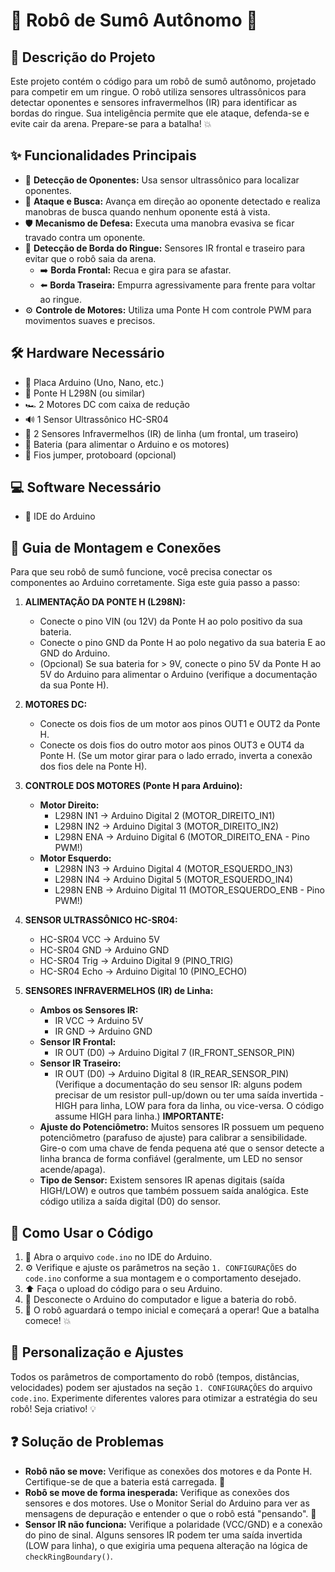 # 🤖 Robô de Sumô Autônomo 🥋

## 📝 Descrição do Projeto
Este projeto contém o código para um robô de sumô autônomo, projetado para competir em um ringue. O robô utiliza sensores ultrassônicos para detectar oponentes e sensores infravermelhos (IR) para identificar as bordas do ringue. Sua inteligência permite que ele ataque, defenda-se e evite cair da arena. Prepare-se para a batalha! 💥

## ✨ Funcionalidades Principais
- 🎯 **Detecção de Oponentes:** Usa sensor ultrassônico para localizar oponentes.
- 🚀 **Ataque e Busca:** Avança em direção ao oponente detectado e realiza manobras de busca quando nenhum oponente está à vista.
- 🛡️ **Mecanismo de Defesa:** Executa uma manobra evasiva se ficar travado contra um oponente.
- 🚧 **Detecção de Borda do Ringue:** Sensores IR frontal e traseiro para evitar que o robô saia da arena.
  - ➡️ **Borda Frontal:** Recua e gira para se afastar.
  - ⬅️ **Borda Traseira:** Empurra agressivamente para frente para voltar ao ringue.
- ⚙️ **Controle de Motores:** Utiliza uma Ponte H com controle PWM para movimentos suaves e precisos.

## 🛠️ Hardware Necessário
- 🧠 Placa Arduino (Uno, Nano, etc.)
- 🌉 Ponte H L298N (ou similar)
- 🏎️ 2 Motores DC com caixa de redução
- 🔊 1 Sensor Ultrassônico HC-SR04
- 🚦 2 Sensores Infravermelhos (IR) de linha (um frontal, um traseiro)
- 🔋 Bateria (para alimentar o Arduino e os motores)
- 🔌 Fios jumper, protoboard (opcional)

## 💻 Software Necessário
- 🚀 IDE do Arduino

## 🔌 Guia de Montagem e Conexões
Para que seu robô de sumô funcione, você precisa conectar os componentes ao Arduino corretamente. Siga este guia passo a passo:

1.  **ALIMENTAÇÃO DA PONTE H (L298N):**
    - Conecte o pino VIN (ou 12V) da Ponte H ao polo positivo da sua bateria.
    - Conecte o pino GND da Ponte H ao polo negativo da sua bateria E ao GND do Arduino.
    - (Opcional) Se sua bateria for > 9V, conecte o pino 5V da Ponte H ao 5V do Arduino para alimentar o Arduino (verifique a documentação da sua Ponte H).

2.  **MOTORES DC:**
    - Conecte os dois fios de um motor aos pinos OUT1 e OUT2 da Ponte H.
    - Conecte os dois fios do outro motor aos pinos OUT3 e OUT4 da Ponte H.
    (Se um motor girar para o lado errado, inverta a conexão dos fios dele na Ponte H).

3.  **CONTROLE DOS MOTORES (Ponte H para Arduino):**
    - **Motor Direito:**
        - L298N IN1  -> Arduino Digital 2 (MOTOR_DIREITO_IN1)
        - L298N IN2  -> Arduino Digital 3 (MOTOR_DIREITO_IN2)
        - L298N ENA  -> Arduino Digital 6 (MOTOR_DIREITO_ENA - Pino PWM!)
    - **Motor Esquerdo:**
        - L298N IN3  -> Arduino Digital 4 (MOTOR_ESQUERDO_IN3)
        - L298N IN4  -> Arduino Digital 5 (MOTOR_ESQUERDO_IN4)
        - L298N ENB  -> Arduino Digital 11 (MOTOR_ESQUERDO_ENB - Pino PWM!)

4.  **SENSOR ULTRASSÔNICO HC-SR04:**
    - HC-SR04 VCC -> Arduino 5V
    - HC-SR04 GND -> Arduino GND
    - HC-SR04 Trig -> Arduino Digital 9 (PINO_TRIG)
    - HC-SR04 Echo -> Arduino Digital 10 (PINO_ECHO)

5.  **SENSORES INFRAVERMELHOS (IR) de Linha:**
    - **Ambos os Sensores IR:**
        - IR VCC -> Arduino 5V
        - IR GND -> Arduino GND
    - **Sensor IR Frontal:**
        - IR OUT (D0) -> Arduino Digital 7 (IR_FRONT_SENSOR_PIN)
    - **Sensor IR Traseiro:**
        - IR OUT (D0) -> Arduino Digital 8 (IR_REAR_SENSOR_PIN)
    (Verifique a documentação do seu sensor IR: alguns podem precisar de um resistor pull-up/down ou ter uma saída invertida - HIGH para linha, LOW para fora da linha, ou vice-versa. O código assume HIGH para linha.)
    **IMPORTANTE:**
    - **Ajuste do Potenciômetro:** Muitos sensores IR possuem um pequeno potenciômetro (parafuso de ajuste) para calibrar a sensibilidade. Gire-o com uma chave de fenda pequena até que o sensor detecte a linha branca de forma confiável (geralmente, um LED no sensor acende/apaga).
    - **Tipo de Sensor:** Existem sensores IR apenas digitais (saída HIGH/LOW) e outros que também possuem saída analógica. Este código utiliza a saída digital (D0) do sensor.

## 🚀 Como Usar o Código
1.  📂 Abra o arquivo `code.ino` no IDE do Arduino.
2.  ⚙️ Verifique e ajuste os parâmetros na seção `1. CONFIGURAÇÕES` do `code.ino` conforme a sua montagem e o comportamento desejado.
3.  ⬆️ Faça o upload do código para o seu Arduino.
4.  🔌 Desconecte o Arduino do computador e ligue a bateria do robô.
5.  🏁 O robô aguardará o tempo inicial e começará a operar! Que a batalha comece! 💥

## 🔧 Personalização e Ajustes
Todos os parâmetros de comportamento do robô (tempos, distâncias, velocidades) podem ser ajustados na seção `1. CONFIGURAÇÕES` do arquivo `code.ino`. Experimente diferentes valores para otimizar a estratégia do seu robô! Seja criativo! 💡

## ❓ Solução de Problemas
- **Robô não se move:** Verifique as conexões dos motores e da Ponte H. Certifique-se de que a bateria está carregada. 🔋
- **Robô se move de forma inesperada:** Verifique as conexões dos sensores e dos motores. Use o Monitor Serial do Arduino para ver as mensagens de depuração e entender o que o robô está "pensando". 🤔
- **Sensor IR não funciona:** Verifique a polaridade (VCC/GND) e a conexão do pino de sinal. Alguns sensores IR podem ter uma saída invertida (LOW para linha), o que exigiria uma pequena alteração na lógica de `checkRingBoundary()`.

